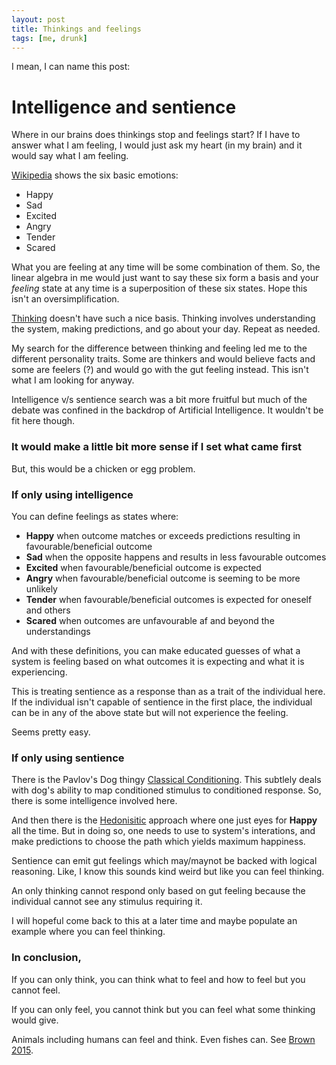 ```yaml
---
layout: post
title: Thinkings and feelings
tags: [me, drunk]
---
```


I mean, I can name this post: 

# Intelligence and sentience 

Where in our brains does thinkings stop and feelings start? If I have to answer what I am feeling, I would just ask my heart (in my brain) and it would say what I am feeling. 


[Wikipedia](https://en.wikipedia.org/wiki/Feeling#/media/File:Emotions_-_3.png) shows the six basic emotions:

- Happy
- Sad
- Excited
- Angry
- Tender
- Scared

What you are feeling at any time will be some combination of them. So, the linear algebra in me would just want to say these six form a basis and your _feeling_ state at any time is a superposition of these six states. Hope this isn't an oversimplification.



[Thinking](https://en.wikipedia.org/wiki/Thought) doesn't have such a nice basis. Thinking involves understanding the system, making predictions, and go about your day. Repeat as needed.


My search for the difference between thinking and feeling led me to the different personality traits. Some are thinkers and would believe facts and some are feelers (?) and would go with the gut feeling instead. This isn't what I am looking for anyway.


Intelligence v/s sentience search was a bit more fruitful but much of the debate was confined in the backdrop of Artificial Intelligence. It wouldn't be fit here though.


### It would make a little bit more sense if I set what came first 

But, this would be a chicken or egg problem.

### If only using intelligence

You can define feelings as states where:

- **Happy** when outcome matches or exceeds predictions resulting in favourable/beneficial outcome
- **Sad**   when the opposite happens and results in less favourable outcomes
- **Excited** when favourable/beneficial outcome is expected
- **Angry** when favourable/beneficial outcome is seeming to be more unlikely
- **Tender** when favourable/beneficial outcomes is expected for oneself and others
- **Scared** when outcomes are unfavourable af and beyond the understandings

And with these definitions, you can make educated guesses of what a system is feeling based on what outcomes it is expecting and what it is experiencing.


This is treating sentience as a response than as a trait of the individual here. If the individual isn't capable of sentience in the first place,  the individual can be in any of the above state but will not experience the feeling.

Seems pretty easy.

### If only using sentience

There is the Pavlov's Dog thingy [Classical Conditioning](https://en.wikipedia.org/wiki/Classical_conditioning). This subtlely deals with dog's ability to map conditioned stimulus to conditioned response. So, there is some intelligence involved here.


And then there is the [Hedonisitic](https://en.wikipedia.org/wiki/Hedonism) approach where one just eyes for **Happy** all the time.
But in doing so, one needs to use to system's interations, and make predictions to choose the path which yields maximum happiness.


Sentience can emit gut feelings which may/maynot be backed with logical reasoning. Like, I know this sounds kind weird but like you can feel thinking. 

An only thinking cannot respond only based on gut feeling because the individual cannot see any stimulus requiring it.


I will hopeful come back to this at a later time and maybe populate an example where you can feel thinking.

### In conclusion, 

If you can only think, you can think what to feel and how to feel but you cannot feel.


If you can only feel, you cannot think but you can feel what some thinking would give.


Animals including humans can feel and think. Even fishes can. See [Brown 2015](https://animalstudiesrepository.org/cgi/viewcontent.cgi?article=1074&context=acwp_asie). 

